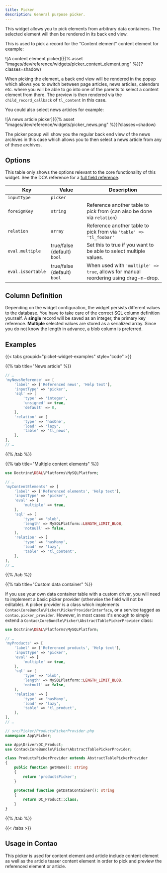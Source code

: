 ```yaml
---
title: Picker
description: General purpose picker.
---
```


This widget allows you to pick elements from arbitrary data containers. The selected element will then be rendered in its back end view.

This is used to pick a record for the "Content element" content element for example:

![A content element picker]({{% asset "images/dev/reference/widgets/picker_content_element.png" %}}?classes=shadow)

When picking the element, a back end view will be rendered in the popup which allows you to switch between page articles, news articles,
calendars etc. where you will be able to go into one of the parents to select a content element from there. The preview is then rendered via 
the `child_record_callback` of `tl_content` in this case.

You could also select news articles for example:

![A news article picker]({{% asset "images/dev/reference/widgets/picker_news.png" %}}?classes=shadow)

The picker popup will show you the regular back end view of the news archives in this case which allows you to then select a news article
from any of these archives.


## Options

This table only shows the options relevant to the core functionality of this widget. See the DCA reference for a [full field reference](../../dca/fields).

| Key   | Value | Description
| ----- | ----- | --------------- |
| `inputType` | `picker` | |
| `foreignKey` | `string` | Reference another table to pick from (can also be done via `relation`) |
| `relation` | `array` | Reference another table to pick from via `'table' => 'tl_foobar'` |
| `eval.multiple` | true/false (default) `bool` | Set this to true if you want to be able to select multiple values. |
| `eval.isSortable` | true/false (default) `bool` | When used with `'multiple' => true`, allows for manual reordering using drag-n-drop. |


## Column Definition

Depending on the widget configuration, the widget persists different values to the database. You have to take care of the correct SQL column 
definition yourself. A **single** record will be saved as an integer, the primary key reference. **Multiple** selected values are stored as 
a serialized array. Since you do not know the length in advance, a blob column is preferred. 


## Examples

{{< tabs groupid="picket-widget-examples" style="code" >}}

{{% tab title="News article" %}}

```php
// …
'myNewsReference' => [
    'label' => ['Referenced news', 'Help text'],
    'inputType' => 'picker',
    'sql' => [
        'type' => 'integer',
        'unsigned' => true,
        'default' => 0,
    ],
    'relation' => [
        'type' => 'hasOne',
        'load' => 'lazy',
        'table' => 'tl_news',
    ],
],
// …
```

{{% /tab %}}

{{% tab title="Multiple content elements" %}}

```php
use Doctrine\DBAL\Platforms\MySQLPlatform;

// …
'myContentElements' => [
    'label' => ['Referenced elements', 'Help text'],
    'inputType' => 'picker',
    'eval' => [
        'multiple' => true,
    ],
    'sql' => [
        'type' => 'blob',
        'length' => MySQLPlatform::LENGTH_LIMIT_BLOB,
        'notnull' => false,
    ],
    'relation' => [
        'type' => 'hasMany',
        'load' => 'lazy',
        'table' => 'tl_content',
    ],
],
// …
```

{{% /tab %}}

{{% tab title="Custom data container" %}}

If you use your own data container table with a custom driver, you will need to implement a basic picker provider
(otherwise the field will not be editable). A picker provider is a class which implements
`Contao\CoreBundle\Picker\PickerProviderInterface`, or a service tagged as `contao.picker_provider`. However, in most
cases it's enough to simply extend a `Contao\CoreBundle\Picker\AbstractTablePickerProvider` class:

```php
use Doctrine\DBAL\Platforms\MySQLPlatform;

// …
'myProducts' => [
    'label' => ['Referenced products', 'Help text'],
    'inputType' => 'picker',
    'eval' => [
        'multiple' => true,
    ],
    'sql' => [
        'type' => 'blob',
        'length' => MySQLPlatform::LENGTH_LIMIT_BLOB,
        'notnull' => false,
    ],
    'relation' => [
        'type' => 'hasMany',
        'load' => 'lazy',
        'table' => 'tl_product',
    ],
],
// …
```

```php
// src/Picker/ProductsPickerProvider.php
namespace App\Picker;

use App\Driver\DC_Product;
use Contao\CoreBundle\Picker\AbstractTablePickerProvider;

class ProductsPickerProvider extends AbstractTablePickerProvider
{
    public function getName(): string
    {
        return 'productsPicker';
    }

    protected function getDataContainer(): string
    {
        return DC_Product::class;
    }
}
```

{{% /tab %}}

{{< /tabs >}}


## Usage in Contao

This picker is used for content element and article include content element as well as the article teaser content element in order to pick 
and preview the referenced element or article.
